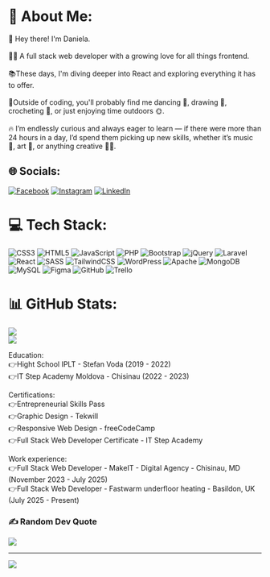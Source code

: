 # 💫 About Me:
👋 Hey there! I'm Daniela.<br><br>👩‍💻 A full stack web developer with a growing love for all things frontend. <br><br>📚These days, I'm diving deeper into React and exploring everything it has to offer.<br><br>🏓Outside of coding, you'll probably find me dancing 💃, drawing 🎨, crocheting 🧶, or just enjoying time outdoors 🌞. <br><br>🔥 I’m endlessly curious and always eager to learn — if there were more than 24 hours in a day, I’d spend them picking up new skills, whether it’s music 🎹, art 🎨, or anything creative 👩‍🎨.


## 🌐 Socials:
[![Facebook](https://img.shields.io/badge/Facebook-%231877F2.svg?logo=Facebook&logoColor=white)](https://facebook.com/https://www.facebook.com/dana.ciubari) [![Instagram](https://img.shields.io/badge/Instagram-%23E4405F.svg?logo=Instagram&logoColor=white)](https://instagram.com/https://www.instagram.com/daniellaciubari/) [![LinkedIn](https://img.shields.io/badge/LinkedIn-%230077B5.svg?logo=linkedin&logoColor=white)](https://linkedin.com/in/https://www.linkedin.com/in/daniela-ciubari-615236257/) 

# 💻 Tech Stack:
![CSS3](https://img.shields.io/badge/css3-%231572B6.svg?style=for-the-badge&logo=css3&logoColor=white) ![HTML5](https://img.shields.io/badge/html5-%23E34F26.svg?style=for-the-badge&logo=html5&logoColor=white) ![JavaScript](https://img.shields.io/badge/javascript-%23323330.svg?style=for-the-badge&logo=javascript&logoColor=%23F7DF1E) ![PHP](https://img.shields.io/badge/php-%23777BB4.svg?style=for-the-badge&logo=php&logoColor=white) ![Bootstrap](https://img.shields.io/badge/bootstrap-%238511FA.svg?style=for-the-badge&logo=bootstrap&logoColor=white) ![jQuery](https://img.shields.io/badge/jquery-%230769AD.svg?style=for-the-badge&logo=jquery&logoColor=white) ![Laravel](https://img.shields.io/badge/laravel-%23FF2D20.svg?style=for-the-badge&logo=laravel&logoColor=white) ![React](https://img.shields.io/badge/react-%2320232a.svg?style=for-the-badge&logo=react&logoColor=%2361DAFB) ![SASS](https://img.shields.io/badge/SASS-hotpink.svg?style=for-the-badge&logo=SASS&logoColor=white) ![TailwindCSS](https://img.shields.io/badge/tailwindcss-%2338B2AC.svg?style=for-the-badge&logo=tailwind-css&logoColor=white) ![WordPress](https://img.shields.io/badge/WordPress-%23117AC9.svg?style=for-the-badge&logo=WordPress&logoColor=white) ![Apache](https://img.shields.io/badge/apache-%23D42029.svg?style=for-the-badge&logo=apache&logoColor=white) ![MongoDB](https://img.shields.io/badge/MongoDB-%234ea94b.svg?style=for-the-badge&logo=mongodb&logoColor=white) ![MySQL](https://img.shields.io/badge/mysql-4479A1.svg?style=for-the-badge&logo=mysql&logoColor=white) ![Figma](https://img.shields.io/badge/figma-%23F24E1E.svg?style=for-the-badge&logo=figma&logoColor=white) ![GitHub](https://img.shields.io/badge/github-%23121011.svg?style=for-the-badge&logo=github&logoColor=white) ![Trello](https://img.shields.io/badge/Trello-%23026AA7.svg?style=for-the-badge&logo=Trello&logoColor=white)
# 📊 GitHub Stats:
![](https://nirzak-streak-stats.vercel.app/?user=DannaDean&theme=dark&hide_border=false)<br/>
![](https://github-readme-stats.vercel.app/api/top-langs/?username=DannaDean&theme=dark&hide_border=false&include_all_commits=false&count_private=false&layout=compact)

Education: <br />
👉Hight School IPLT - Stefan Voda (2019 - 2022) <br />
👉IT Step Academy Moldova - Chisinau (2022 - 2023) <br />

Certifications:<br />
👉Entrepreneurial Skills Pass <br />
👉Graphic Design - Tekwill <br />
👉Responsive Web Design - freeCodeCamp <br />
👉Full Stack Web Developer Certificate - IT Step Academy<br />

Work experience: <br />
👉Full Stack Web Developer - MakeIT - Digital Agency - Chisinau, MD (November 2023 - July 2025)<br />
👉Full Stack Web Developer - Fastwarm underfloor heating - Basildon, UK (July 2025 - Present)

### ✍️ Random Dev Quote
![](https://quotes-github-readme.vercel.app/api?type=horizontal&theme=radical)

---
[![](https://visitcount.itsvg.in/api?id=DannaDean&icon=0&color=8)](https://visitcount.itsvg.in)

<!-- Proudly created with GPRM ( https://gprm.itsvg.in ) -->
